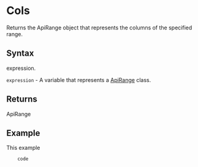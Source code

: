 # Cols

Returns the ApiRange object that represents the columns of the specified range.

## Syntax

expression.

`expression` - A variable that represents a [ApiRange](../ApiRange.md) class.

## Returns

ApiRange

## Example

This example

```javascript
	code
```